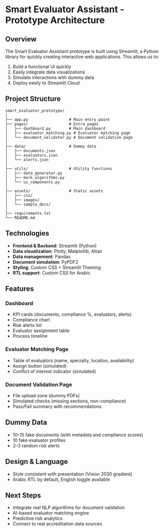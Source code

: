 # Smart Evaluator Assistant - Prototype Architecture

## Overview
The Smart Evaluator Assistant prototype is built using Streamlit, a Python library for quickly creating interactive web applications. This allows us to:

1. Build a functional UI quickly  
2. Easily integrate data visualizations  
3. Simulate interactions with dummy data  
4. Deploy easily to Streamlit Cloud  

## Project Structure
```
smart_evaluator_prototype/
│
├── app.py                  # Main entry point
├── pages/                  # Extra pages
│   ├── dashboard.py        # Main dashboard
│   ├── evaluator_matching.py # Evaluator matching page
│   └── document_validator.py # Document validation page
│
├── data/                   # Dummy data
│   ├── documents.json
│   ├── evaluators.json
│   └── alerts.json
│
├── utils/                  # Utility functions
│   ├── data_generator.py
│   ├── mock_algorithms.py
│   └── ui_components.py
│
├── assets/                 # Static assets
│   ├── css/
│   ├── images/
│   └── sample_docs/
│
├── requirements.txt
└── README.md
```

## Technologies
- **Frontend & Backend**: Streamlit (Python)  
- **Data visualization**: Plotly, Matplotlib, Altair  
- **Data management**: Pandas  
- **Document simulation**: PyPDF2  
- **Styling**: Custom CSS + Streamlit Theming  
- **RTL support**: Custom CSS for Arabic  

## Features

### Dashboard
- KPI cards (documents, compliance %, evaluators, alerts)  
- Compliance chart  
- Risk alerts list  
- Evaluator assignment table  
- Process timeline  

### Evaluator Matching Page
- Table of evaluators (name, specialty, location, availability)  
- Assign button (simulated)  
- Conflict of interest indicator (simulated)  

### Document Validation Page
- File upload zone (dummy PDFs)  
- Simulated checks (missing sections, non-compliance)  
- Pass/Fail summary with recommendations  

## Dummy Data
- 10–15 fake documents (with metadata and compliance scores)  
- 10 fake evaluator profiles  
- 2–3 random risk alerts  

## Design & Language
- Style consistent with presentation (Vision 2030 gradient)  
- Arabic RTL by default, English toggle available  

## Next Steps
- Integrate real NLP algorithms for document validation  
- AI-based evaluator matching engine  
- Predictive risk analytics  
- Connect to real accreditation data sources  
